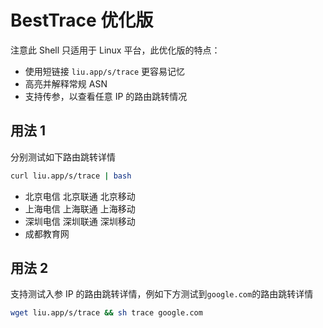 # BestTrace 优化版

注意此 Shell 只适用于 Linux 平台，此优化版的特点：

- 使用短链接 `liu.app/s/trace` 更容易记忆
- 高亮并解释常规 ASN
- 支持传参，以查看任意 IP 的路由跳转情况

## 用法 1

分别测试如下路由跳转详情

```bash
curl liu.app/s/trace | bash
```

- 北京电信 北京联通 北京移动
- 上海电信 上海联通 上海移动
- 深圳电信 深圳联通 深圳移动
- 成都教育网

## 用法 2

支持测试入参 IP 的路由跳转详情，例如下方测试到`google.com`的路由跳转详情

```bash
wget liu.app/s/trace && sh trace google.com
```
